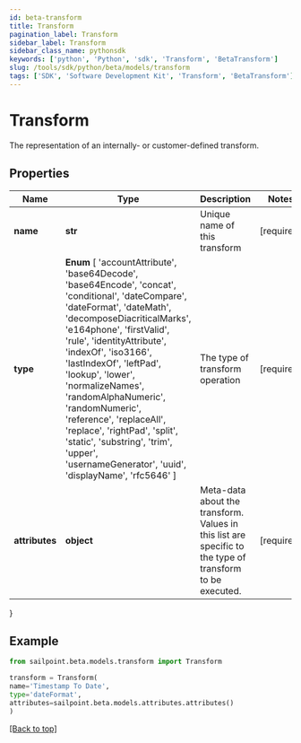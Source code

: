 ```yaml
---
id: beta-transform
title: Transform
pagination_label: Transform
sidebar_label: Transform
sidebar_class_name: pythonsdk
keywords: ['python', 'Python', 'sdk', 'Transform', 'BetaTransform'] 
slug: /tools/sdk/python/beta/models/transform
tags: ['SDK', 'Software Development Kit', 'Transform', 'BetaTransform']
---
```


# Transform

The representation of an internally- or customer-defined transform.

## Properties

Name | Type | Description | Notes
------------ | ------------- | ------------- | -------------
**name** | **str** | Unique name of this transform | [required]
**type** |  **Enum** [  'accountAttribute',    'base64Decode',    'base64Encode',    'concat',    'conditional',    'dateCompare',    'dateFormat',    'dateMath',    'decomposeDiacriticalMarks',    'e164phone',    'firstValid',    'rule',    'identityAttribute',    'indexOf',    'iso3166',    'lastIndexOf',    'leftPad',    'lookup',    'lower',    'normalizeNames',    'randomAlphaNumeric',    'randomNumeric',    'reference',    'replaceAll',    'replace',    'rightPad',    'split',    'static',    'substring',    'trim',    'upper',    'usernameGenerator',    'uuid',    'displayName',    'rfc5646' ] | The type of transform operation | [required]
**attributes** | **object** | Meta-data about the transform. Values in this list are specific to the type of transform to be executed. | [required]
}

## Example

```python
from sailpoint.beta.models.transform import Transform

transform = Transform(
name='Timestamp To Date',
type='dateFormat',
attributes=sailpoint.beta.models.attributes.attributes()
)

```
[[Back to top]](#) 

